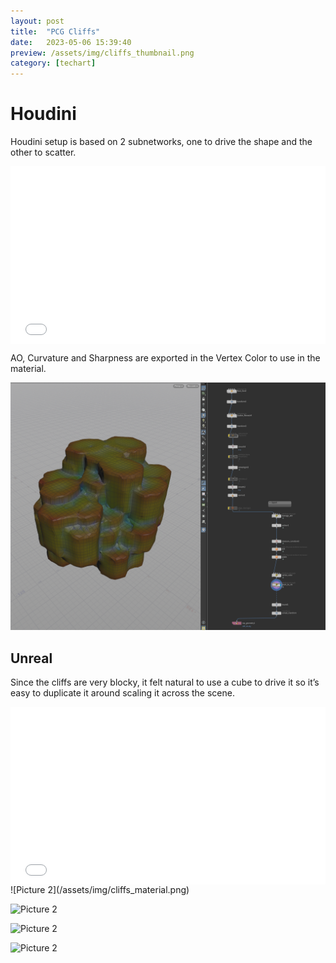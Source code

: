 ```yaml
---
layout: post
title:  "PCG Cliffs"
date:   2023-05-06 15:39:40
preview: /assets/img/cliffs_thumbnail.png
category: [techart]
---
```


# Houdini
Houdini setup is based on 2 subnetworks, one to drive the shape and the other to scatter.

<div style="padding:56.25% 0 0 0;position:relative;"><iframe src="/assets/video/cliffs_houdini_gen.mp4" allow="autoplay; fullscreen; picture-in-picture" allowfullscreen frameborder="0" style="position:absolute;top:0;left:0;width:100%;height:100%;"></iframe>
</div>

AO, Curvature and Sharpness are exported in the Vertex Color to use in the material.

![Picture 2](/assets/img/cliffs_houdini.png)

## Unreal

Since the cliffs are very blocky, it felt natural to use a cube  to drive it so it’s easy to duplicate it around scaling it across the scene.
<div style="padding:56.25% 0 0 0;position:relative;"><iframe src="/assets/video/cliffs_pcg.mp4" allow="autoplay; fullscreen; picture-in-picture" allowfullscreen frameborder="0" style="position:absolute;top:0;left:0;width:100%;height:100%;"></iframe>
</div>
<!-- <img src="/assets/img/spiderverse_inklines_01.png" alt="drawing" width="720" /> -->
![Picture 2](/assets/img/cliffs_material.png)

![Picture 2](/assets/img/cliffs01.png)

![Picture 2](/assets/img/cliffs02.png)

![Picture 2](/assets/img/cliffs03.png)



